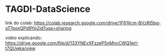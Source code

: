 # TAGDI-DataScience


link do colab: 
https://colab.research.google.com/drive/1F61llcm-BVzRl5bq-oT7poxQPd9Yp2id?usp=sharing


video explicando:
https://drive.google.com/file/d/133YNEvXFzzeP5nMncCWQ1erI-t7QUwka/view

